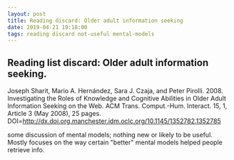 ```yaml
---
layout: post
title: Reading discard: Older adult information seeking
date: 2019-04-21 19:18:00
tags: reading discard not-useful mental-models
---
```


## Reading list discard: Older adult information seeking.

Joseph Sharit, Mario A. Hernández, Sara J. Czaja, and Peter Pirolli. 2008. Investigating the Roles of Knowledge and Cognitive Abilities in Older Adult Information Seeking on the Web. ACM Trans. Comput.-Hum. Interact. 15, 1, Article 3 (May 2008), 25 pages. DOI=http://dx.doi.org.manchester.idm.oclc.org/10.1145/1352782.1352785

some discussion of mental models; nothing new or likely to be useful. Mostly focuses on the way certain "better" mental models helped people retrieve info.
